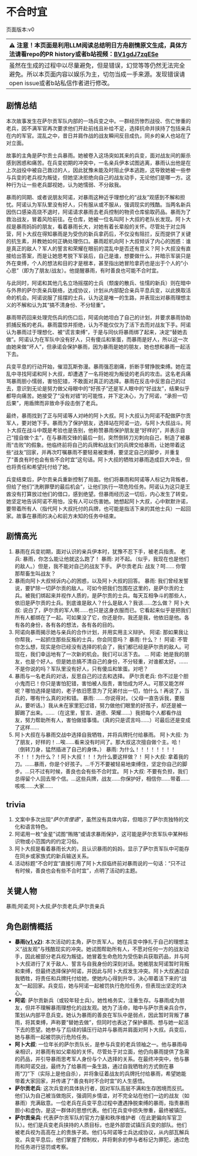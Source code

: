 # 不合时宜
页面版本:v0
 

| :warning: 注意！本页面是利用LLM阅读总结明日方舟剧情原文生成，具体方法请看repo的PR history或者b站视频：[BV1gdJ7zqESe](https://www.bilibili.com/video/BV1gdJ7zqESe/)         |
|:----------------------------|
| 虽然在生成的过程中以尽量避免，但是错误，幻觉等等仍然无法完全避免。所以本页面内容以娱乐为主，切勿当成一手来源。发现错误请open issue或者b站私信作者进行修改。|



## 剧情总结
本次故事发生在萨尔贡军队内部的一场兵变之中。一群经历惨烈战役、伤亡惨重的老兵，因不满军官再次要求他们开赴前线且补给不足，选择抗命并挟持了包括亲兵在内的军官。混乱之中，昔日并肩作战的战友瞬间反目成仇，同乡的亲人也站在了对立面。

故事的主角是萨尔贡士兵暴雨。她被卷入这场突如其来的兵变，面对战友间的厮杀感到困惑和痛苦。在兵变初期的冲突中，一名亲兵伊本试图逃离，暴雨认出他是在上次战役中被自己救过的人，因此犹豫未能及时阻止伊本逃跑，这导致她被一些参与兵变的老兵视为叛徒，但她坚决拒绝向自己的战友动手，无论他们是哪一方。这种行为让一些老兵鄙视她，认为她懦弱、不分敌我。

暴雨的同期、或者说朋友阿诺，对暴雨这种近乎理想化的“战友”观感到不解和担忧。阿诺认为军队里没有好人，只有服从或不服从，强调现实的残酷。当两名新兵因伤口感染高烧不退时，阿诺请求暴雨去老兵控制的物资仓库偷取药品。暴雨为了救治战友，冒着风险前往。在仓库，她被一位名叫阿卜大叔的老队长发现。阿卜大叔是暴雨妈妈的朋友，看着暴雨长大，对她有着长辈般的关怀。尽管处于对立阵营，阿卜大叔在得知暴雨是为受伤的新兵拿药后，不仅没有阻拦，反而提供了关键的抗生素，并教她如何正确处理伤口。暴雨趁机向阿卜大叔倾诉了内心的困惑：谁是真正的敌人？军人的誓言和荣耀在眼前的混乱中是否还有意义？阿卜大叔没有直接给出答案，而是让她思考脱下军装后，自己是谁，想要做什么，并暗示军装只是外在束缚，个人的想法和目的才是根本，甚至指出她冒险拿药也是出于个人的“小心思”（即为了朋友/战友）。他提醒暴雨，有时善良也可能不合时宜。

与此同时，阿诺和其他几名立场摇摆的士兵（颓废的散兵、怯懦的新兵）则在暗中与外界的萨尔贡亲兵联络，达成协议，计划从内部配合亲兵平息兵变，以此换取活命的机会。阿诺说服了摇摆的士兵，认为这是唯一的生路，并表现出对暴雨理想主义的不解和认为其“搞不清身份、不分轻重”。

暴雨带药回来处理完伤兵的伤口后，阿诺向她坦白了自己的计划，并要求暴雨协助抓捕反叛的老兵。暴雨震惊并拒绝，认为不能仅仅为了活下去而对战友下手。阿诺认为暴雨过于理想化、被“谎言束缚”，于是与同伙将暴雨绑了起来，决定“替她去做”。阿诺认为在军队中没有好人，只有傻瓜和笨蛋，而暴雨是好人，所以这一次由她来做“坏人”，但承诺会保护暴雨，因为暴雨是她的朋友，她也想和暴雨一起活下去。

兵变平息的行动开始，催泪瓦斯弥漫。暴雨强忍剧痛，折断手臂挣脱束缚。她在混乱中寻找阿诺和阿卜大叔，却遭遇了一名将她视为叛徒的老兵的攻击。这名老兵痛骂暴雨胆小懦弱，害怕犯错，不敢面对真正的选择。暴雨在反击中反思自己的过去，意识到无论是努力做父母眼中的“好孩子”还是军人眼中的“好战友”，结果似乎都导向痛苦。她接受了“没有对错”的可能性，并下定决心，为了阿诺，“承担一切后果”，用盾牌而非致命手段击倒了老兵。

最终，暴雨找到了正与阿诺等人对峙的阿卜大叔。阿卜大叔认为阿诺不配做萨尔贡军人，要对她下手。暴雨为了保护朋友，选择站在阿诺一边，与阿卜大叔战斗。阿卜大叔在战斗中既是考验也是告别，他称赞暴雨保护朋友是“好样的”，并表示自己“擅自做个主”，在与暴雨交锋的最后一刻，突然倒转刀刃刺向自己，制造了被暴雨“击败”的假象。他临终前将自己的兵牌和战友们的兵牌交给暴雨，让她带着这些“战友”回家，并再次叮嘱暴雨不要轻易被束缚，要坚定自己的脚步，并重复了“善良有时也会有些不合时宜”这句话。阿卜大叔的牺牲对暴雨造成巨大冲击，但也将责任和希望托付给了她。

兵变结束后，萨尔贡亲兵重新控制了局面。他们将暴雨和阿诺等人标记为背叛者，但给了他们“洗刷罪孽的最后机会”，让他们执行一项危险任务。阿诺认为这只是王酋没有打算放过他们的借口，感到绝望。但暴雨经历这一切后，内心发生了转变。她坚定地告诉阿诺不用怕，没有人可以伤害她。她想起阿卜大叔，心中默默许诺，要带着所有人（指代阿卜大叔托付的兵牌，也可能是指活下来的其他士兵）一起回家。故事在暴雨的决心和前方未知的任务中结束。
## 剧情高光
1.  暴雨在兵变初期，面对认识的亲兵伊本时，犹豫不忍下手，被老兵指责。
    老兵: 暴雨，你怎么能让他就这么跑了！
    暴雨: 对不起。（似乎，我现在也是他们的敌人。）但是，我不能对自己的战友下手。
    萨尔贡老兵: 战友？呵...... 你管那帮畜生叫战友？
2.  暴雨向阿卜大叔倾诉内心的困惑，以及阿卜大叔的回答。
    暴雨: 我们曾经发誓说，要铲除一切萨尔贡的敌人。可如今把我们包围在这里的，是萨尔贡的士兵。被我们绑起来并视作人质的，是萨尔贡的士兵。每天互相争斗的那些人，依旧是萨尔贡的士兵。到底谁是敌人？什么是敌人？我该......怎么做？
    阿卜大叔: 说白了，萨尔贡的军人啊......也只是这身衣服而已。它看起来似乎是把我们所有人都绑在了一起。可如果没了它，你还是你，我还是我，他依旧是他。各有各的身份，各有各的想法，各有各的目的。
3.  阿诺向暴雨揭示她与亲兵的合作计划，并用实用主义辩护。
    阿诺: 那如果我让你帮我，一起抓住那些反叛的士兵，你会同意吗？
    暴雨: 什么？！
    阿诺: 不管你怎么想，现实是你已经没有选择的机会了，我们都已经是萨尔贡的敌人。可现在，我们幸运地有了一次新的机会。我们可以活下去。
    ...
    阿诺: 她是我的朋友，也是个好人。但是她总搞不清自己的身份，不分轻重，对谁都太好。......不是你说的吗？军队里没有好人，只有傻瓜和笨蛋。对吧？
4.  暴雨与一名老兵的对话，反思自己的过去和选择。
    萨尔贡老兵: 你不过是个胆小鬼而已！你只是害怕犯错，害怕被人指责，害怕成为坏人。可那又能怎样呢？哪怕选择是错的，老子依旧愿意为了兄弟付出一切，怕什么！再说了，当兵的，哪有什么真的对和错。
    暴雨: ......你说得对。（父母一直告诉我，要服从，要听话。）我从未在家里犯过错，努力做他们眼里的好孩子，却还是被一脚踢了出来。......（在这里，誓言、道德、荣耀......）我把每个人都看作战友，努力帮助所有人，害怕做错事情。（真的只是谎言吗......）可最后还是变成了这样......
5.  阿卜大叔在与暴雨交战中选择自我牺牲，并将兵牌托付给暴雨。
    阿卜大叔: 为了朋友，好样的！...唉......看来没有时间了。那大叔这次擅自做个主。哈！ （倒转刀身，猛然插进了自己的身体。）
    暴雨: 为什么！！！！！！！！不！！！为什么？！阿卜大叔！！！为什么要这样做？！
    阿卜大叔: 拿着我的刀。......暴雨，你是个好孩子。...千万不要被轻易地束缚住，坚定你自己的脚步。...只不过有时候，善良也会有些不合时宜。
    阿卜大叔: 不要有负担，我们总得留个人回去带个信。...这些兵牌，战友......你保护好，相信你......带着......咳咳......大家......
## trivia
1.  文案中多次出现“*萨尔贡俚语*”，虽然没有具体内容，但暗示了萨尔贡独特的文化和语言特色。
2.  阿诺用一枚“金星”试图“贿赂”或请求暴雨保护，这可能是萨尔贡军队中某种标识物或小范围内的约定习俗。
3.  阿卜大叔是看着暴雨长大的，且认识暴雨的妈妈，显示了萨尔贡军队中可能存在同乡或家族式的新兵输送关系。
4.  活动标题“不合时宜”直接引用了阿卜大叔临终前对暴雨说的一句话：“只不过有时候，善良也会有些不合时宜”，点明了活动的主题。
## 关键人物
暴雨;阿诺;阿卜大叔;萨尔贡老兵;萨尔贡亲兵
## 角色剧情概括
-   **暴雨([v1](../chars/char_304_zebra.md),[v2](../char_v3/char_304_zebra.md))**: 本次活动的主角，萨尔贡军人。她在兵变中挣扎于自己的理想主义“战友观”与残酷现实的冲突。她试图帮助所有人，不愿对任何一方的战友动手，因此被部分老兵视为叛徒。她冒着生命危险为受伤新兵获取药品，并与阿卜大叔进行了关于敌人、誓言与自我身份的深刻对话。她被朋友阿诺暂时背叛和束缚，但最终选择保护阿诺，并因此与阿卜大叔发生冲突。阿卜大叔通过自我牺牲，将责任和兵牌托付给她，使她内心得到升华，决心带着活下来的“战友”一起回家。兵变后，她与阿诺一起被罚执行危险任务，但表现出坚定的决心。
-   **阿诺**: 萨尔贡新兵（或较年轻士兵）。她性格务实，注重生存。与暴雨成为朋友，但并不理解暴雨理想化的战友观。她为了活命，暗中与萨尔贡亲兵合作，策划从内部平息兵变。她认为暴雨的善良在军队中是弱点，因此暂时背叛了暴雨，将其束缚，声称要“替她去做”，但同时也表达了保护暴雨、想与她一起活下去的愿望。她参与了后续的镇压行动并与暴雨并肩面对阿卜大叔。兵变后，她与暴雨一起被罚执行危险任务。
-   **阿卜大叔**: 一位年长的萨尔贡队长，是参与兵变的老兵领袖之一。他与暴雨母亲相识，对暴雨有如父辈般的关怀。尽管处于对立面，他仍向暴雨提供了急需的药品，并引导暴雨思考军人身份与个人选择的关系。在最终冲突中，他与暴雨和阿诺交战，最终为了给暴雨一条生路，通过自我牺牲的方式倒在暴雨“刀”下（实际上是他自杀），并将象征着战友的兵牌托付给暴雨，希望她能带着大家回家，并传递了“善良有时不合时宜”的人生感悟。
-   **萨尔贡老兵**: 这次兵变的具体执行者，因对军队高层不满和生存困境而反抗。他们认为自己被当做炮灰，强调同乡情谊，对不完全站在他们一边的战友（如暴雨）充满敌意。一位老兵在兵变平息过程中遭遇挣脱束缚的暴雨，指责暴雨胆小和虚伪，是这一群体的思想代表。他们在兵变中损失惨重，最终被镇压。
-   **萨尔贡亲兵**: 代表萨尔贡军队的官方力量和秩序维护者（在此更偏向军官卫队）。他们是兵变老兵挟持的人质目标，也是外部尝试镇压兵变的部队。他们被老兵视为高高在上的贵族子弟。他们与阿诺等士兵达成协议，从内部瓦解兵变。兵变平息后，他们掌握了控制权，并将剩余的参与者标记为罪犯，通过危险任务进行惩罚或考察。